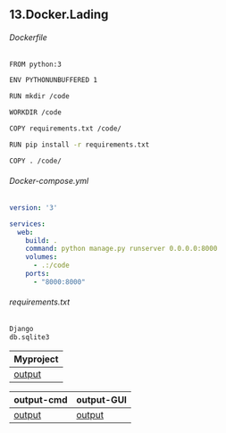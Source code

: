 13.Docker.Lading
----
###### Dockerfile

```bash
FROM python:3

ENV PYTHONUNBUFFERED 1

RUN mkdir /code

WORKDIR /code

COPY requirements.txt /code/

RUN pip install -r requirements.txt

COPY . /code/

```

###### Docker-compose.yml

```yaml
version: '3'

services:
  web:
    build: .
    command: python manage.py runserver 0.0.0.0:8000
    volumes:
      - .:/code
    ports:
      - "8000:8000"
```

###### requirements.txt

```bash
Django
db.sqlite3
```

|Myproject|
| :------------ |
|[output](https://ibb.co/wzd53CM)|

|output-cmd|output-GUI|
| :------------ |:------------ |
|[output](https://ibb.co/V2xYxq8)|[output](https://github.com/manlyalex/test-courses-ci-cd/blob/9a8a27a747ef3673a85c57192d18a294681ad8e3/log.txt)|
